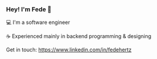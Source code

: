 ### Hey! I'm Fede 👋

💻 I'm a software engineer

☕ Experienced mainly in backend programming & designing


Get in touch: https://www.linkedin.com/in/fedehertz
